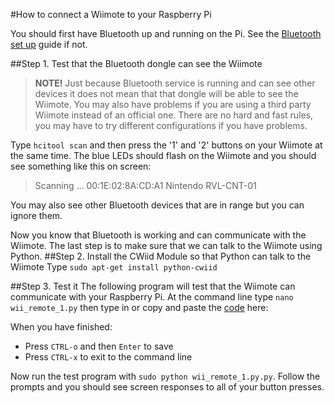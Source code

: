 #How to connect a Wiimote to your Raspberry Pi

You should first have Bluetooth up and running on the Pi. See the [Bluetooth set up] guide if not.

##Step 1. Test that the Bluetooth dongle can see the Wiimote
> **NOTE!** Just because Bluetooth service is running and can see other devices it does not mean that that dongle will be able to see the Wiimote. You may also have problems if you are using a third party Wiimote instead of an official one. There are no hard and fast rules, you may have to try different configurations if you have problems. 

Type `hcitool scan` and then press the '1' and '2' buttons on your Wiimote at the same time. The blue LEDs should flash on the Wiimote and you should see something like this on screen:
	
> Scanning ...
>          00:1E:02:8A:CD:A1       Nintendo RVL-CNT-01

You may also see other Bluetooth devices that are in range but you can ignore them.

Now you know that Bluetooth is working and can communicate with the Wiimote. The last step is to make sure that we can talk to the Wiimote using Python.
##Step 2. Install the CWiid Module so that Python can talk to the Wiimote
Type `sudo apt-get install python-cwiid`

##Step 3. Test it
The following program will test that the Wiimote can communicate with your Raspberry Pi. 
At the command line type `nano wii_remote_1.py` then type in or copy and paste the [code](wii_remote_1.py.py) here:

When you have finished:
- Press `CTRL-o` and then `Enter` to save
- Press `CTRL-x` to exit to the command line

Now run the test program with `sudo python wii_remote_1.py.py`. Follow the prompts and you should see screen responses to all of your button presses.


[Bluetooth set up]: bluetooth-setup.md